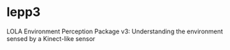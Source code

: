 # lepp3
 LOLA Environment Perception Package v3: Understanding the environment sensed by a Kinect-like sensor
